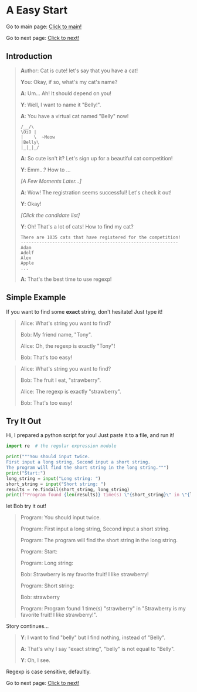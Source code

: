 # A Easy Start

Go to main page: [Click to main!](./README.md)

Go to next page: [Click to next!](./repeate.md)

## Introduction

> **A**uthor: Cat is cute! let's say that you have a cat!
>
> **Y**ou: Okay, if so, what's my cat's name?
> 
> **A**: Um... Ah! It should depend on you!
>
> **Y**: Well, I want to name it "Belly!".
> 
> **A**: You have a virtual cat named "Belly" now!
> 
> ```
> /__/\
> \OiO |
> |    \  ~Meow
> |Belly\
> |_|_|_/
> ```
> 
> **A**: So cute isn't it? Let's sign up for a beautiful cat competition!
>
> **Y**: Emm...? How to ...
> 
> *[A Few Moments Later...]*
> 
> **A**: Wow! The registration seems successful! Let's check it out!
>
> **Y**: Okay!
> 
> *[Click the candidate list]*
> 
> **Y**: Oh! That's a lot of cats! How to find my cat?
> 
> ```
> There are 1035 cats that have registered for the competition!
> ------------------------------------------------------------
> Adam
> Adolf
> Alex
> Apple
> ...
> ```
> 
> **A**: That's the best time to use regexp!

## Simple Example

If you want to find some **exact** string, don't hesitate! Just type it!

> Alice: What's string you want to find?
>
> Bob: My friend name, "Tony".
>
> Alice: Oh, the regexp is exactly "Tony"!
>
> Bob: That's too easy!

> Alice: What's string you want to find?
>
> Bob: The fruit I eat, "strawberry".
>
> Alice: The regexp is exactly "strawberry".
>
> Bob: That's too easy!

## Try It Out

Hi, I prepared a python script for you! Just paste it to a file, and run it!

```python
import re  # the regular expression module

print("""You should input twice. 
First input a long string, Second input a short string.
The program will find the short string in the long string.""")
print("Start:")
long_string = input("Long string: ")
short_string = input("Short string: ")
results = re.findall(short_string, long_string)
print(f"Program found {len(results)} time(s) \"{short_string}\" in \"{long_string}\".")
```

let Bob try it out!

> Program: You should input twice.
>
> Program: First input a long string, Second input a short string.
>
> Program: The program will find the short string in the long string.
>
> Program: Start:
>
> Program: Long string: 
>
> Bob: Strawberry is my favorite fruit! I like strawberry!
>
> Program: Short string:
>
> Bob: strawberry
>
> Program: Program found 1 time(s) "strawberry" in "Strawberry is my favorite fruit! I like strawberry!".

Story continues...

> **Y**: I want to find "belly" but I find nothing, instead of "Belly".
>
> **A**: That's why I say "exact string", "belly" is not equal to "Belly".
>
> **Y**: Oh, I see.

Regexp is case sensitive, defaultly.

Go to next page: [Click to next!](./repeate.md)
